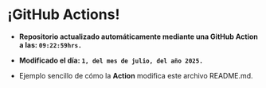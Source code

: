 # ¡GitHub Actions!
* **Repositorio actualizado automáticamente mediante una GitHub Action a las: `09:22:59hrs.`**
* **Modificado el día: `1, del mes de julio, del año 2025.`**

* Ejemplo sencillo de cómo la **Action** modifica este archivo README.md.
